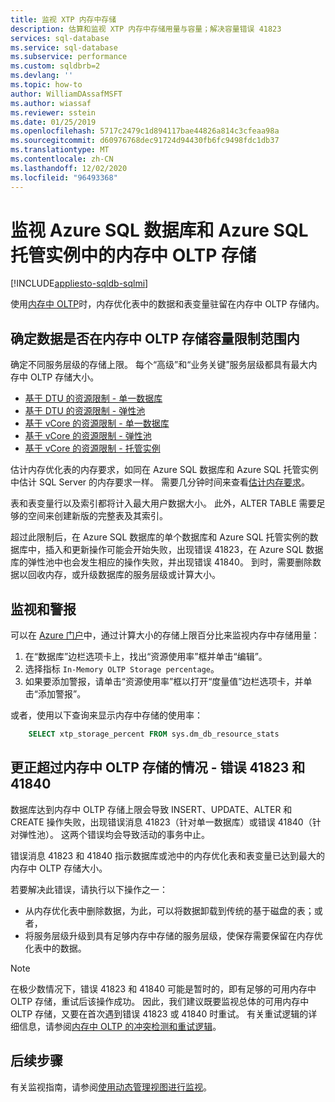 ```yaml
---
title: 监视 XTP 内存中存储
description: 估算和监视 XTP 内存中存储用量与容量；解决容量错误 41823
services: sql-database
ms.service: sql-database
ms.subservice: performance
ms.custom: sqldbrb=2
ms.devlang: ''
ms.topic: how-to
author: WilliamDAssafMSFT
ms.author: wiassaf
ms.reviewer: sstein
ms.date: 01/25/2019
ms.openlocfilehash: 5717c2479c1d894117bae44826a814c3cfeaa98a
ms.sourcegitcommit: d60976768dec91724d94430fb6fc9498fdc1db37
ms.translationtype: MT
ms.contentlocale: zh-CN
ms.lasthandoff: 12/02/2020
ms.locfileid: "96493368"
---
```

# <a name="monitor-in-memory-oltp-storage-in-azure-sql-database-and-azure-sql-managed-instance"></a>监视 Azure SQL 数据库和 Azure SQL 托管实例中的内存中 OLTP 存储
[!INCLUDE[appliesto-sqldb-sqlmi](includes/appliesto-sqldb-sqlmi.md)]

使用[内存中 OLTP](in-memory-oltp-overview.md)时，内存优化表中的数据和表变量驻留在内存中 OLTP 存储内。

## <a name="determine-whether-data-fits-within-the-in-memory-oltp-storage-cap"></a>确定数据是否在内存中 OLTP 存储容量限制范围内

确定不同服务层级的存储上限。 每个“高级”和“业务关键”服务层级都具有最大内存中 OLTP 存储大小。

- [基于 DTU 的资源限制 - 单一数据库](database/resource-limits-dtu-single-databases.md)
- [基于 DTU 的资源限制 - 弹性池](database/resource-limits-dtu-elastic-pools.md)
- [基于 vCore 的资源限制 - 单一数据库](database/resource-limits-vcore-single-databases.md)
- [基于 vCore 的资源限制 - 弹性池](database/resource-limits-vcore-elastic-pools.md)
- [基于 vCore 的资源限制 - 托管实例](managed-instance/resource-limits.md)

估计内存优化表的内存要求，如同在 Azure SQL 数据库和 Azure SQL 托管实例中估计 SQL Server 的内存要求一样。 需要几分钟时间来查看[估计内存要求](/sql/relational-databases/in-memory-oltp/estimate-memory-requirements-for-memory-optimized-tables)。

表和表变量行以及索引都将计入最大用户数据大小。 此外，ALTER TABLE 需要足够的空间来创建新版的完整表及其索引。

超过此限制后，在 Azure SQL 数据库的单个数据库和 Azure SQL 托管实例的数据库中，插入和更新操作可能会开始失败，出现错误 41823，在 Azure SQL 数据库的弹性池中也会发生相应的操作失败，并出现错误 41840。 到时，需要删除数据以回收内存，或升级数据库的服务层级或计算大小。

## <a name="monitoring-and-alerting"></a>监视和警报

可以在 [Azure 门户](https://portal.azure.com/)中，通过计算大小的存储上限百分比来监视内存中存储用量：

1. 在“数据库”边栏选项卡上，找出“资源使用率”框并单击“编辑”。
2. 选择指标 `In-Memory OLTP Storage percentage`。
3. 如果要添加警报，请单击“资源使用率”框以打开“度量值”边栏选项卡，并单击“添加警报”。

或者，使用以下查询来显示内存中存储的使用率：

```sql
    SELECT xtp_storage_percent FROM sys.dm_db_resource_stats
```

## <a name="correct-out-of-in-memory-oltp-storage-situations---errors-41823-and-41840"></a>更正超过内存中 OLTP 存储的情况 - 错误 41823 和 41840

数据库达到内存中 OLTP 存储上限会导致 INSERT、UPDATE、ALTER 和 CREATE 操作失败，出现错误消息 41823（针对单一数据库）或错误 41840（针对弹性池）。 这两个错误均会导致活动的事务中止。

错误消息 41823 和 41840 指示数据库或池中的内存优化表和表变量已达到最大的内存中 OLTP 存储大小。

若要解决此错误，请执行以下操作之一：

- 从内存优化表中删除数据，为此，可以将数据卸载到传统的基于磁盘的表；或者，
- 将服务层级升级到具有足够内存中存储的服务层级，使保存需要保留在内存优化表中的数据。

> [!NOTE]
> 在极少数情况下，错误 41823 和 41840 可能是暂时的，即有足够的可用内存中 OLTP 存储，重试后该操作成功。 因此，我们建议既要监视总体的可用内存中 OLTP 存储，又要在首次遇到错误 41823 或 41840 时重试。 有关重试逻辑的详细信息，请参阅[内存中 OLTP 的冲突检测和重试逻辑](/sql/relational-databases/In-memory-oltp/transactions-with-memory-optimized-tables#conflict-detection-and-retry-logic)。

## <a name="next-steps"></a>后续步骤

有关监视指南，请参阅[使用动态管理视图进行监视](database/monitoring-with-dmvs.md)。